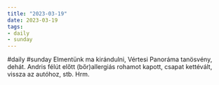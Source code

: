 ```yaml
---
title: "2023-03-19"
date: 2023-03-19
tags:
- daily
- sunday
---
```


#daily #sunday 
Elmentünk ma kirándulni, Vértesi Panoráma tanösvény, dehát. Andris félút előtt (bőr)allergiás rohamot kapott, csapat kettévált, vissza az autóhoz, stb. Hrm.
